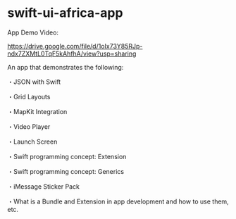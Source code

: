 # swift-ui-africa-app

App Demo Video:

https://drive.google.com/file/d/1oIx73Y85RJp-ndx7ZXMtL0TqF5kAhfhA/view?usp=sharing

An app that demonstrates the following:

・JSON with Swift

・Grid Layouts

・MapKit Integration

・Video Player

・Launch Screen

・Swift programming concept: Extension

・Swift programming concept: Generics

・iMessage Sticker Pack

・What is a Bundle and Extension in app development and how to use them, etc.
